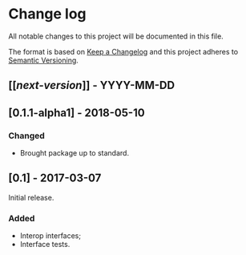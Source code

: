 # Change log
All notable changes to this project will be documented in this file.

The format is based on [Keep a Changelog](http://keepachangelog.com/)
and this project adheres to [Semantic Versioning](http://semver.org/).

## [[*next-version*]] - YYYY-MM-DD

## [0.1.1-alpha1] - 2018-05-10
### Changed
- Brought package up to standard.

## [0.1] - 2017-03-07
Initial release.

### Added
- Interop interfaces;
- Interface tests.
